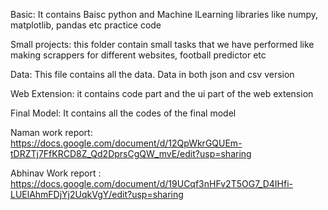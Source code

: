 Basic: It contains Baisc python and Machine lLearning libraries like numpy, matplotlib, pandas etc practice code


Small projects: this folder contain small tasks that we have performed like making scrappers for different websites, football predictor etc


Data: This file contains all the data. Data in both json and csv version


Web Extension: it contains code part and the ui part of the web extension


Final Model: It contains all the codes of the final model

Naman work report: https://docs.google.com/document/d/12QpWkrGQUEm-tDRZTj7FfKRCD8Z_Qd2DprsCgQW_mvE/edit?usp=sharing

Abhinav Work report : https://docs.google.com/document/d/19UCqf3nHFv2T5OG7_D4IHfi-LUElAhmFDjYj2UqkVgY/edit?usp=sharing
